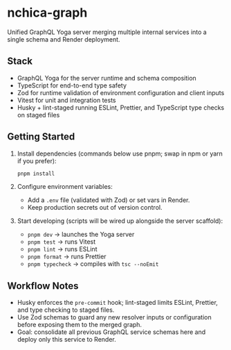 # nchica-graph

Unified GraphQL Yoga server merging multiple internal services into a single schema and Render deployment.

## Stack

- GraphQL Yoga for the server runtime and schema composition
- TypeScript for end-to-end type safety
- Zod for runtime validation of environment configuration and client inputs
- Vitest for unit and integration tests
- Husky + lint-staged running ESLint, Prettier, and TypeScript type checks on staged files

## Getting Started

1. Install dependencies (commands below use pnpm; swap in npm or yarn if you prefer):

    ```bash
    pnpm install
    ```

2. Configure environment variables:
    - Add a `.env` file (validated with Zod) or set vars in Render.
    - Keep production secrets out of version control.

3. Start developing (scripts will be wired up alongside the server scaffold):
    - `pnpm dev` → launches the Yoga server
    - `pnpm test` → runs Vitest
    - `pnpm lint` → runs ESLint
    - `pnpm format` → runs Prettier
    - `pnpm typecheck` → compiles with `tsc --noEmit`

## Workflow Notes

- Husky enforces the `pre-commit` hook; lint-staged limits ESLint, Prettier, and type checking to staged files.
- Use Zod schemas to guard any new resolver inputs or configuration before exposing them to the merged graph.
- Goal: consolidate all previous GraphQL service schemas here and deploy only this service to Render.
